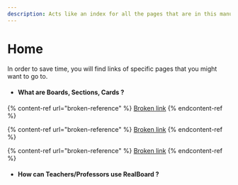 ```yaml
---
description: Acts like an index for all the pages that are in this manual.
---
```


# Home

In order to save time, you will find links of specific pages that you might want to go to.

* #### What are Boards, Sections, Cards ?

{% content-ref url="broken-reference" %}
[Broken link](broken-reference)
{% endcontent-ref %}

{% content-ref url="broken-reference" %}
[Broken link](broken-reference)
{% endcontent-ref %}

{% content-ref url="broken-reference" %}
[Broken link](broken-reference)
{% endcontent-ref %}

* #### How can Teachers/Professors use RealBoard ?
